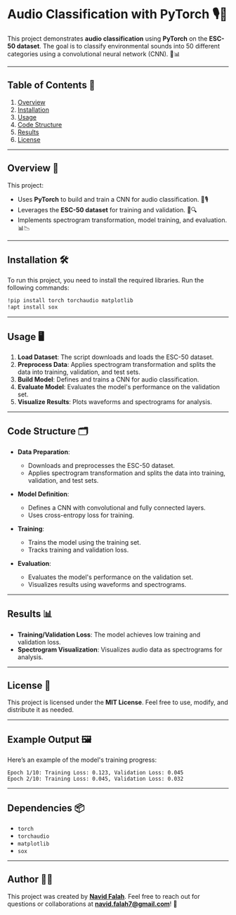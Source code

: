 # Audio Classification with PyTorch 🎙️🤖

This project demonstrates **audio classification** using **PyTorch** on the **ESC-50 dataset**. The goal is to classify environmental sounds into 50 different categories using a convolutional neural network (CNN). 🎯📊

---

## Table of Contents 📑
1. [Overview](#overview-)
2. [Installation](#installation-)
3. [Usage](#usage-)
4. [Code Structure](#code-structure-)
5. [Results](#results-)
6. [License](#license-)

---

## Overview 🚀

This project:
- Uses **PyTorch** to build and train a CNN for audio classification. 🤖🎙️
- Leverages the **ESC-50 dataset** for training and validation. 🧠🔍
- Implements spectrogram transformation, model training, and evaluation. 📊📉

---

## Installation 🛠️

To run this project, you need to install the required libraries. Run the following commands:

```bash
!pip install torch torchaudio matplotlib
!apt install sox
```

---

## Usage 🖥️

1. **Load Dataset**: The script downloads and loads the ESC-50 dataset.
2. **Preprocess Data**: Applies spectrogram transformation and splits the data into training, validation, and test sets.
3. **Build Model**: Defines and trains a CNN for audio classification.
4. **Evaluate Model**: Evaluates the model's performance on the validation set.
5. **Visualize Results**: Plots waveforms and spectrograms for analysis.

---

## Code Structure 🗂️

- **Data Preparation**:
  - Downloads and preprocesses the ESC-50 dataset.
  - Applies spectrogram transformation and splits the data into training, validation, and test sets.

- **Model Definition**:
  - Defines a CNN with convolutional and fully connected layers.
  - Uses cross-entropy loss for training.

- **Training**:
  - Trains the model using the training set.
  - Tracks training and validation loss.

- **Evaluation**:
  - Evaluates the model's performance on the validation set.
  - Visualizes results using waveforms and spectrograms.

---

## Results 📊

- **Training/Validation Loss**: The model achieves low training and validation loss.
- **Spectrogram Visualization**: Visualizes audio data as spectrograms for analysis.

---

## License 📜

This project is licensed under the **MIT License**. Feel free to use, modify, and distribute it as needed.

---

## Example Output 🖼️

Here’s an example of the model's training progress:

```plaintext
Epoch 1/10: Training Loss: 0.123, Validation Loss: 0.045
Epoch 2/10: Training Loss: 0.045, Validation Loss: 0.032
```

---

## Dependencies 📦

- `torch`
- `torchaudio`
- `matplotlib`
- `sox`

---

## Author 👨‍💻

This project was created by **[Navid Falah](https://github.com/navidfalah)**. Feel free to reach out for questions or collaborations at **navid.falah7@gmail.com**! 🤝
